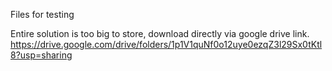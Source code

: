 Files for testing


Entire solution is too big to store, download directly via google drive link. 
 https://drive.google.com/drive/folders/1p1V1quNf0o12uye0ezqZ3l29Sx0tKtl8?usp=sharing

